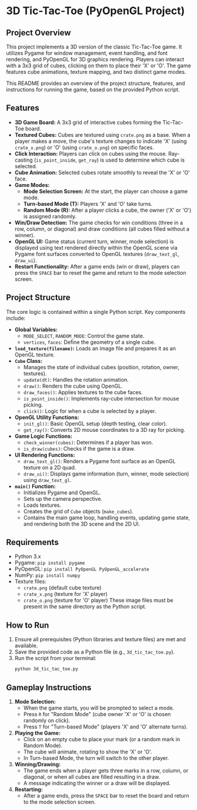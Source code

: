 # 3D Tic-Tac-Toe (PyOpenGL Project)

## Project Overview

This project implements a 3D version of the classic Tic-Tac-Toe game. It utilizes Pygame for window management, event handling, and font rendering, and PyOpenGL for 3D graphics rendering. Players can interact with a 3x3 grid of cubes, clicking on them to place their 'X' or 'O'. The game features cube animations, texture mapping, and two distinct game modes.

This README provides an overview of the project structure, features, and instructions for running the game, based on the provided Python script.

## Features

*   **3D Game Board:** A 3x3 grid of interactive cubes forming the Tic-Tac-Toe board.
*   **Textured Cubes:** Cubes are textured using `crate.png` as a base. When a player makes a move, the cube's texture changes to indicate 'X' (using `crate_x.png`) or 'O' (using `crate_o.png`) on specific faces.
*   **Click Interaction:** Players can click on cubes using the mouse. Ray-casting (`is_point_inside`, `get_ray`) is used to determine which cube is selected.
*   **Cube Animation:** Selected cubes rotate smoothly to reveal the 'X' or 'O' face.
*   **Game Modes:**
    *   **Mode Selection Screen:** At the start, the player can choose a game mode.
    *   **Turn-based Mode (T):** Players 'X' and 'O' take turns.
    *   **Random Mode (R):** After a player clicks a cube, the owner ('X' or 'O') is assigned randomly.
*   **Win/Draw Detection:** The game checks for win conditions (three in a row, column, or diagonal) and draw conditions (all cubes filled without a winner).
*   **OpenGL UI:** Game status (current turn, winner, mode selection) is displayed using text rendered directly within the OpenGL scene via Pygame font surfaces converted to OpenGL textures (`draw_text_gl`, `draw_ui`).
*   **Restart Functionality:** After a game ends (win or draw), players can press the `SPACE` bar to reset the game and return to the mode selection screen.

## Project Structure

The core logic is contained within a single Python script. Key components include:

*   **Global Variables:**
    *   `MODE_SELECT`, `RANDOM_MODE`: Control the game state.
    *   `vertices`, `faces`: Define the geometry of a single cube.
*   **`load_texture(filename)`:** Loads an image file and prepares it as an OpenGL texture.
*   **`Cube` Class:**
    *   Manages the state of individual cubes (position, rotation, owner, textures).
    *   `update(dt)`: Handles the rotation animation.
    *   `draw()`: Renders the cube using OpenGL.
    *   `draw_faces()`: Applies textures to the cube faces.
    *   `is_point_inside()`: Implements ray-cube intersection for mouse picking.
    *   `click()`: Logic for when a cube is selected by a player.
*   **OpenGL Utility Functions:**
    *   `init_gl()`: Basic OpenGL setup (depth testing, clear color).
    *   `get_ray()`: Converts 2D mouse coordinates to a 3D ray for picking.
*   **Game Logic Functions:**
    *   `check_winner(cubes)`: Determines if a player has won.
    *   `is_draw(cubes)`: Checks if the game is a draw.
*   **UI Rendering Functions:**
    *   `draw_text_gl()`: Renders a Pygame font surface as an OpenGL texture on a 2D quad.
    *   `draw_ui()`: Displays game information (turn, winner, mode selection) using `draw_text_gl`.
*   **`main()` Function:**
    *   Initializes Pygame and OpenGL.
    *   Sets up the camera perspective.
    *   Loads textures.
    *   Creates the grid of `Cube` objects (`make_cubes`).
    *   Contains the main game loop, handling events, updating game state, and rendering both the 3D scene and the 2D UI.

## Requirements

*   Python 3.x
*   Pygame: `pip install pygame`
*   PyOpenGL: `pip install PyOpenGL PyOpenGL_accelerate`
*   NumPy: `pip install numpy`
*   Texture files:
    *   `crate.png` (default cube texture)
    *   `crate_x.png` (texture for 'X' player)
    *   `crate_o.png` (texture for 'O' player)
    These image files must be present in the same directory as the Python script.

## How to Run

1.  Ensure all prerequisites (Python libraries and texture files) are met and available.
2.  Save the provided code as a Python file (e.g., `3d_tic_tac_toe.py`).
3.  Run the script from your terminal:
    ```bash
    python 3d_tic_tac_toe.py
    ```

## Gameplay Instructions

1.  **Mode Selection:**
    *   When the game starts, you will be prompted to select a mode.
    *   Press `R` for "Random Mode" (cube owner 'X' or 'O' is chosen randomly on click).
    *   Press `T` for "Turn-based Mode" (players 'X' and 'O' alternate turns).
2.  **Playing the Game:**
    *   Click on an empty cube to place your mark (or a random mark in Random Mode).
    *   The cube will animate, rotating to show the 'X' or 'O'.
    *   In Turn-based Mode, the turn will switch to the other player.
3.  **Winning/Drawing:**
    *   The game ends when a player gets three marks in a row, column, or diagonal, or when all cubes are filled resulting in a draw.
    *   A message indicating the winner or a draw will be displayed.
4.  **Restarting:**
    *   After a game ends, press the `SPACE` bar to reset the board and return to the mode selection screen.
